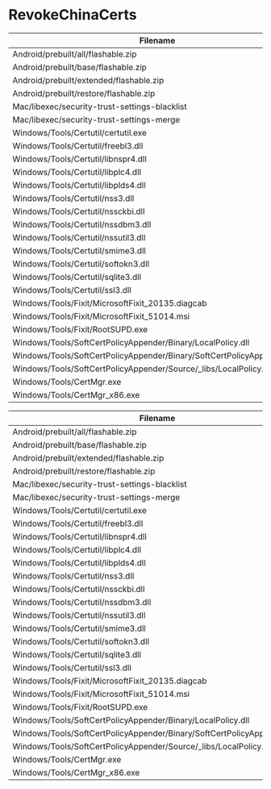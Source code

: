 ﻿RevokeChinaCerts
==============

Filename | SHA-3(256)
--- | ---
Android/prebuilt/all/flashable.zip | A9677BBA915A553ED222C1D790BAAB565FA5AD943D945D452F80C33B002F1B5A
Android/prebuilt/base/flashable.zip | C4DD09BDD31A39770729E9758F11D9830BBD2D4AABF493C188E4725F0E2672F3
Android/prebuilt/extended/flashable.zip | C0757AC58A50CAC11EE0350777B2AAC2B43B7432503E6D48CCC588FC76F7C98B
Android/prebuilt/restore/flashable.zip | 122D72416E03AB5DB4DC6144C154B4997816385BB0512BA0334B183760AEECA8
Mac/libexec/security-trust-settings-blacklist | 7FEC5F46CDC0BD1EF677C0AF4D45E58E8928A8DF892A3D2576407406270E4DD4
Mac/libexec/security-trust-settings-merge | 8F4E8AB79223825FCA2EF8828B772BB6B3D52580AB7ED36474F8FEE178343CC9
Windows/Tools/Certutil/certutil.exe | 44C677BC5EF5097ADF594BD78FE0D1E626941A2E6D848F3AD13007CD261FFEC9
Windows/Tools/Certutil/freebl3.dll | 17618802AEAE7E10C7CCDA1667A98E37B1F95D9D98134A7563B3167CA66D9710
Windows/Tools/Certutil/libnspr4.dll | BD5A32A515A7B2DE671290E0EEE38C04BCFE99D6B8C0AE90B0F470949D7B4BFB
Windows/Tools/Certutil/libplc4.dll | 56E4B4ABA695749F27413241DAABE3D866D90511AD0E5506846450C19EF8E136
Windows/Tools/Certutil/libplds4.dll | 2D7B09A661A69B0E8393857E404DE9340D90A9E9B04DE23BAE210DFE96385CAE
Windows/Tools/Certutil/nss3.dll | 284E7EBFDBA4054702343ECF39FB6E3AF0DF550BED2D6D5C263163EE90B8AD53
Windows/Tools/Certutil/nssckbi.dll | 76461A89DEE1C0AC581115681035580E7430A527CEABD3ED5A82CAA2AAFB818E
Windows/Tools/Certutil/nssdbm3.dll | 0D5B2F3266E6F9C601A1DB73AD4A311B943863B9ED9327B7B99ADE815FA7F256
Windows/Tools/Certutil/nssutil3.dll | 504CADC90E359F13DD7A257F59D68BBAAAEA144E9BB29DF561F35AD1E5FB2C29
Windows/Tools/Certutil/smime3.dll | 62E66847741DFFB2E8DC7E9767F54A1F6046688B81A5A1D2740503E1A0943EFB
Windows/Tools/Certutil/softokn3.dll | DE89822CA8ABFE8DCB67E37E123EF501A0D8AA2801D2F294C1CF5BBE514B3E33
Windows/Tools/Certutil/sqlite3.dll | C9AC8B6C311C5244BEFE5E5A20017BA0DAE7DDDE19487949C5AA7A5BFB946AFA
Windows/Tools/Certutil/ssl3.dll | 31F26E6DF9820111C420A6395F9355CCD264F903BFFEE872557E50C932E6F5CA
Windows/Tools/Fixit/MicrosoftFixit_20135.diagcab | 7121D2027E619CB8A8E45120588BC396B8152114F325392B33AD63FFA0DDE1AA
Windows/Tools/Fixit/MicrosoftFixit_51014.msi | 38EB89A9B0E1808AFBD67B5FD09A2938DB5D66DCA1233D2FAF0B4CAED03BDB3F
Windows/Tools/Fixit/RootSUPD.exe | 865F90501F42A1F01A76EB9294A4995A7D917551967065534555ADDC498669F1
Windows/Tools/SoftCertPolicyAppender/Binary/LocalPolicy.dll | 880EFB6C04F8B23EBD87F889A38A6EF5F839C0D59EC2FD53F77EC95B6EE2652E
Windows/Tools/SoftCertPolicyAppender/Binary/SoftCertPolicyAppender.exe | E84D662A4EBAF77DF68D08841F2E8F960E60E06E09408FA3ED7A370813361444
Windows/Tools/SoftCertPolicyAppender/Source/_libs/LocalPolicy.dll | 880EFB6C04F8B23EBD87F889A38A6EF5F839C0D59EC2FD53F77EC95B6EE2652E
Windows/Tools/CertMgr.exe | AEAB68C7610F1F4FA21A6BC1EBB7927E4803943E4AF027BB056AA9E51860E1DC
Windows/Tools/CertMgr_x86.exe | 795C0A45043C9816EE0B6347AF1AAE376D7B2155566F99D65628E2A2463E7E1C

Filename | SHA-2(256)
--- | ---
Android/prebuilt/all/flashable.zip | B348367301C09234A11C09993F443E37382609EB9EE1CBD0B382801257B75711
Android/prebuilt/base/flashable.zip | 700CF00F91FDD82E2D2F6901B2BEA789B47903EF9B490BBAAC05B78E5FFFB83D
Android/prebuilt/extended/flashable.zip | 975F920156DA0A9A992337E9F8BE5E85FC2C3FFEA5F6A2DB795DD46360E72159
Android/prebuilt/restore/flashable.zip | 0457AF113324A99805EABD729D4827BB4A5B8A04F3C85863212707F1D807BFBC
Mac/libexec/security-trust-settings-blacklist | D588DC6725002F05A8B8A32D0029FA3820C797A1CCAF8A78D29CBFC42926F1BE
Mac/libexec/security-trust-settings-merge | 96165F3FA0F4B8154B0BF40319FE1E8E4AE6017A103261613FB7CD109B13D51D
Windows/Tools/Certutil/certutil.exe | 1ED8AAF7A2F2BE91EF1A506EF0C1427CE6D1D10C3C110819E22D90DC548FBEE3
Windows/Tools/Certutil/freebl3.dll | F2F9F5EF61A6B62FB91AD4F3BFFB34CC36E7543BFE9F42CAE8FD4092C1911818
Windows/Tools/Certutil/libnspr4.dll | 1B185899AA86ECB1B88C66DEC07CFEEB39E58FE74473FD47D77A867B88A3FCAB
Windows/Tools/Certutil/libplc4.dll | 1BAB13E69A80A5CD84ABFA9EFDD8BEE5381EF9793EF0A8BD62A9DC080139950C
Windows/Tools/Certutil/libplds4.dll | D9CEAC117F6D9E8A6253DBD019F38B4007B93050123558281780244913E7A7D9
Windows/Tools/Certutil/nss3.dll | 6B6F31DF949FE6DB012F9F02BEE4A91E53CC487DAC8180B1862C2AD6FF0F02AB
Windows/Tools/Certutil/nssckbi.dll | F12CA5AC1693373F0F5EF25DA2F174B9F846A03A061B41B62E064E1207724E6B
Windows/Tools/Certutil/nssdbm3.dll | 8EAD6FFF3E6A1A5FB976F7EC42DE27FCFC1165619CCD64818591E9930CADF4C5
Windows/Tools/Certutil/nssutil3.dll | EBD056091E3593C00A0FCA49A5030CDF1FA01818D81DF03E5E1D3C5CAF50D57D
Windows/Tools/Certutil/smime3.dll | 04D75C48A572BBB679FA62C50FE5A649247E93A3541A6C0831296D237CFBA2DB
Windows/Tools/Certutil/softokn3.dll | 82DF822E41B67ECC6E34CEA4BB2B7B60EDA49432F2202C1A536332E47DDE36D5
Windows/Tools/Certutil/sqlite3.dll | F8A2976C5B7C80EC452F7E819D8C07180AFFADD0D59BD1BCCDBBF19B2080792B
Windows/Tools/Certutil/ssl3.dll | 720DBC58E4FCB2724197D9136602A44829602DB43DFB42B9EBD602E9EF2AD7CB
Windows/Tools/Fixit/MicrosoftFixit_20135.diagcab | 8754ED0492B9ED509221CD0CFA918E86BF9FF7F52331D62455B32F3E2F1361D0
Windows/Tools/Fixit/MicrosoftFixit_51014.msi | B777B520A98563548E4A56D7DE0AE3B9413C7DDBCD10DE625143876F102E569A
Windows/Tools/Fixit/RootSUPD.exe | 2BFF74B83DC66FC74DF2F527071C1CA80A992BA2B887F6043B09564D1B814213
Windows/Tools/SoftCertPolicyAppender/Binary/LocalPolicy.dll | 77A1D9CA18CF70927BB7FC46D3EDAE88CB08472B2ABE554ED9EDBD28D2D9795F
Windows/Tools/SoftCertPolicyAppender/Binary/SoftCertPolicyAppender.exe | 66AC998BC87F6345B4E2DDA91D85849004C80B838C8D28C8036614FE13305E2E
Windows/Tools/SoftCertPolicyAppender/Source/_libs/LocalPolicy.dll | 77A1D9CA18CF70927BB7FC46D3EDAE88CB08472B2ABE554ED9EDBD28D2D9795F
Windows/Tools/CertMgr.exe | 9C61AA16BCCBE4FC8A3D006D955B2320ED4D1355BA0E3C5991E5875658F68427
Windows/Tools/CertMgr_x86.exe | 98D79697304084B0ADAEED06BB1EC4D490CEF370BF51BE413C07178EEA14FCE0
